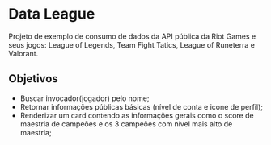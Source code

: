 # Data League
Projeto de exemplo de consumo de dados da API pública da Riot Games e seus jogos: League of Legends, Team Fight Tatics, League of Runeterra e Valorant.

## Objetivos
- Buscar invocador(jogador) pelo nome;
- Retornar informações públicas básicas (nível de conta e icone de perfil);
- Renderizar um card contendo as informações gerais como o score de maestria de campeões e os 3 campeões com nível mais alto de maestria; 